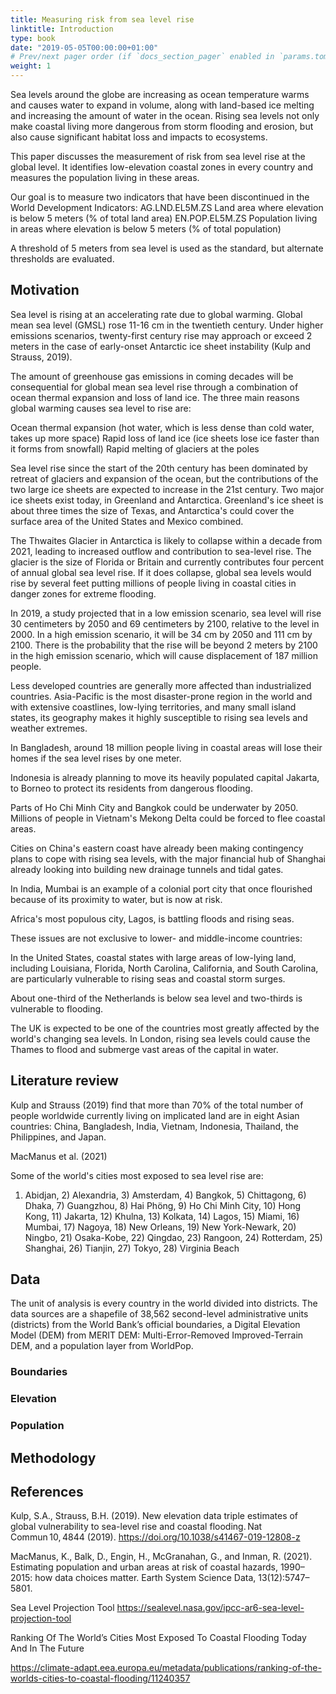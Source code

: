 ```yaml
---
title: Measuring risk from sea level rise
linktitle: Introduction
type: book
date: "2019-05-05T00:00:00+01:00"
# Prev/next pager order (if `docs_section_pager` enabled in `params.toml`)
weight: 1
---
```


Sea levels around the globe are increasing as ocean temperature warms and causes water to expand in volume, along with land-based ice melting and increasing the amount of water in the ocean. Rising sea levels not only make coastal living more dangerous from storm flooding and erosion, but also cause significant habitat loss and impacts to ecosystems.  

This paper discusses the measurement of risk from sea level rise at the global level. It identifies low-elevation coastal zones in every country and measures the population living in these areas.  

Our goal is to measure two indicators that have been discontinued in the World Development Indicators: 
AG.LND.EL5M.ZS 	Land area where elevation is below 5 meters (% of total land area) 
EN.POP.EL5M.ZS 	Population living in areas where elevation is below 5 meters (% of total population) 

A threshold of 5 meters from sea level is used as the standard, but alternate thresholds are evaluated.  

## Motivation 

Sea level is rising at an accelerating rate due to global warming. Global mean sea level (GMSL) rose 11-16 cm in the twentieth century. Under higher emissions scenarios, twenty-first century rise may approach or exceed 2 meters in the case of early-onset Antarctic ice sheet instability (Kulp and Strauss, 2019).  

The amount of greenhouse gas emissions in coming decades will be consequential for global mean sea level rise through a combination of ocean thermal expansion and loss of land ice. The three main reasons global warming causes sea level to rise are:  

Ocean thermal expansion (hot water, which is less dense than cold water, takes up more space) 
Rapid loss of land ice (ice sheets lose ice faster than it forms from snowfall) 
Rapid melting of glaciers at the poles  

Sea level rise since the start of the 20th century has been dominated by retreat of glaciers and expansion of the ocean, but the contributions of the two large ice sheets are expected to increase in the 21st century. Two major ice sheets exist today, in Greenland and Antarctica. Greenland's ice sheet is about three times the size of Texas, and Antarctica's could cover the surface area of the United States and Mexico combined.  

The Thwaites Glacier in Antarctica is likely to collapse within a decade from 2021, leading to increased outflow and contribution to sea-level rise. The glacier is the size of Florida or Britain and currently contributes four percent of annual global sea level rise. If it does collapse, global sea levels would rise by several feet putting millions of people living in coastal cities in danger zones for extreme flooding. 

In 2019, a study projected that in a low emission scenario, sea level will rise 30 centimeters by 2050 and 69 centimeters by 2100, relative to the level in 2000. In a high emission scenario, it will be 34 cm by 2050 and 111 cm by 2100. There is the probability that the rise will be beyond 2 meters by 2100 in the high emission scenario, which will cause displacement of 187 million people. 

Less developed countries are generally more affected than industrialized countries. Asia-Pacific is the most disaster-prone region in the world and with extensive coastlines, low-lying territories, and many small island states, its geography makes it highly susceptible to rising sea levels and weather extremes.  

In Bangladesh, around 18 million people living in coastal areas will lose their homes if the sea level rises by one meter.

Indonesia is already planning to move its heavily populated capital Jakarta, to Borneo to protect its residents from dangerous flooding. 

Parts of Ho Chi Minh City and Bangkok could be underwater by 2050. Millions of people in Vietnam's Mekong Delta could be forced to flee coastal areas. 

Cities on China's eastern coast have already been making contingency plans to cope with rising sea levels, with the major financial hub of Shanghai already looking into building new drainage tunnels and tidal gates. 

In India, Mumbai is an example of a colonial port city that once flourished because of its proximity to water, but is now at risk.  

Africa's most populous city, Lagos, is battling floods and rising seas.  

 

These issues are not exclusive to lower- and middle-income countries: 

In the United States, coastal states with large areas of low-lying land, including Louisiana, Florida, North Carolina, California, and South Carolina, are particularly vulnerable to rising seas and coastal storm surges. 

About one-third of the Netherlands is below sea level and two-thirds is vulnerable to flooding.  

The UK is expected to be one of the countries most greatly affected by the world's changing sea levels. In London, rising sea levels could cause the Thames to flood and submerge vast areas of the capital in water. 


## Literature review 

Kulp and Strauss (2019) find that more than 70% of the total number of people worldwide currently living on implicated land are in eight Asian countries: China, Bangladesh, India, Vietnam, Indonesia, Thailand, the Philippines, and Japan. 

MacManus et al. (2021) 

Some of the world's cities most exposed to sea level rise are: 

1) Abidjan, 2) Alexandria, 3) Amsterdam, 4) Bangkok, 5) Chittagong, 6) Dhaka, 7) Guangzhou, 8) Hai Phöng, 9) Ho Chi Minh City, 10) Hong Kong, 11) Jakarta, 12) Khulna, 13) Kolkata, 14) Lagos, 15) Miami, 16) Mumbai, 17) Nagoya, 18) New Orleans, 19) New York-Newark, 20) Ningbo, 21) Osaka-Kobe, 22) Qingdao, 23) Rangoon, 24) Rotterdam, 25) Shanghai, 26) Tianjin, 27) Tokyo, 28) Virginia Beach 

## Data 

The unit of analysis is every country in the world divided into districts. The data sources are a shapefile of 38,562 second-level administrative units (districts) from the World Bank’s official boundaries, a Digital Elevation Model (DEM) from MERIT DEM: Multi-Error-Removed Improved-Terrain DEM, and a population layer from WorldPop. 

### Boundaries 
### Elevation 
### Population 

## Methodology 

 

 



 

## References 

 

Kulp, S.A., Strauss, B.H. (2019). New elevation data triple estimates of global vulnerability to sea-level rise and coastal flooding. Nat Commun 10, 4844 (2019). https://doi.org/10.1038/s41467-019-12808-z 

 

MacManus, K., Balk, D., Engin, H., McGranahan, G., and Inman, R. (2021). Estimating population and urban areas at risk of coastal hazards, 1990–2015: how data choices matter. Earth System Science Data, 13(12):5747–5801. 

 

Sea Level Projection Tool https://sealevel.nasa.gov/ipcc-ar6-sea-level-projection-tool  

 

Ranking Of The World’s Cities Most Exposed To Coastal Flooding Today And In The Future 

https://climate-adapt.eea.europa.eu/metadata/publications/ranking-of-the-worlds-cities-to-coastal-flooding/11240357  

